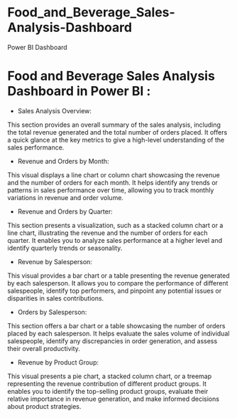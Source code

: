 # Food_and_Beverage_Sales-Analysis-Dashboard
Power BI Dashboard
# Food and Beverage Sales Analysis Dashboard in Power BI :

* Sales Analysis Overview:
  
This section provides an overall summary of the sales analysis, including the total revenue generated and the total number of orders placed. It offers a quick glance at the key metrics to give a high-level understanding of the sales performance.

* Revenue and Orders by Month:
  
This visual displays a line chart or column chart showcasing the revenue and the number of orders for each month. It helps identify any trends or patterns in sales performance over time, allowing you to track monthly variations in revenue and order volume.

* Revenue and Orders by Quarter:
  
This section presents a visualization, such as a stacked column chart or a line chart, illustrating the revenue and the number of orders for each quarter. It enables you to analyze sales performance at a higher level and identify quarterly trends or seasonality.

* Revenue by Salesperson:
  
This visual provides a bar chart or a table presenting the revenue generated by each salesperson. It allows you to compare the performance of different salespeople, identify top performers, and pinpoint any potential issues or disparities in sales contributions.

* Orders by Salesperson:
  
This section offers a bar chart or a table showcasing the number of orders placed by each salesperson. It helps evaluate the sales volume of individual salespeople, identify any discrepancies in order generation, and assess their overall productivity.

* Revenue by Product Group:
  
This visual presents a pie chart, a stacked column chart, or a treemap representing the revenue contribution of different product groups. It enables you to identify the top-selling product groups, evaluate their relative importance in revenue generation, and make informed decisions about product strategies.

 
